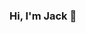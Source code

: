 ### Hi, I'm Jack 👋

<!--
**M3353/M3353** is a ✨ _special_ ✨ repository because its `README.md` (this file) appears on your GitHub profile.

I am a student currently studying Computing and the Arts at Yale University. I am interested in the intersection of Art and Computer Science, ranging from game development to UI/UX development. 

## You can find me around the web: 
- Sharing artworks and doodles on [instagram](https://www.instagram.com/artjackli) 🎨
- Exploring different projects on my website (coming soon) 🔒
- or just email me at jack.li@yale.edu 



-->

